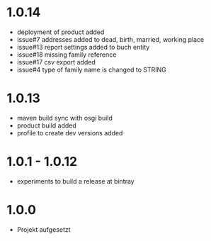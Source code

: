 # 1.0.14

* deployment of product added
* issue#7 addresses added to dead, birth, married, working place
* issue#13 report settings added to buch entity
* issue#18 missing family reference
* issue#17 csv export added
* issue#4 type of family name is changed to STRING

# 1.0.13

* maven build sync with osgi build 
* product build added
* profile to create dev versions added

# 1.0.1 - 1.0.12

* experiments to build a release at bintray

# 1.0.0

* Projekt aufgesetzt
 
